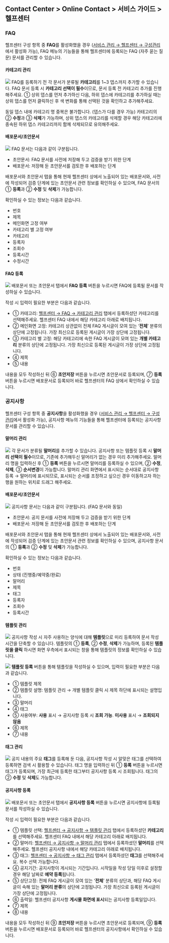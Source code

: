 ## Contact Center > Online Contact > 서비스 가이드 > 헬프센터

### FAQ
헬프센터 구성 항목 중 **FAQ**를 활성화했을 경우 ([서비스 관리 → 헬프센터 → 구성관리](https://alpha-docs.toast.com/ko/Contact%20Center/ko/online-contact-guide-service-management/#_26)에서 활성화 가능), FAQ 메뉴의 기능들을 통해 헬프센터에 등록되는 FAQ (자주 묻는 질문) 문서를 관리할 수 있습니다. 


#### 카테고리 관리
![](http://static.toastoven.net/prod_contact_center/3.1-(1).png)
FAQ를 등록하기 전 각 문서가 분류될 **카테고리**를 1~3 뎁스까지 추가할 수 있습니다. FAQ 문서 등록 시 **카테고리 선택이 필수**이므로, 문서 등록 전 카테고리 추가를 진행해주세요. ① 상위 뎁스를 먼저 추가하신 다음, 하위 뎁스에 카테고리를 추가하실 때는 상위 뎁스를 먼저 클릭하신 후 색 변화를 통해 선택된 것을 확인하고 추가해주세요.

동일 뎁스 내에 카테고리 명 중복은 불가합니다. (뎁스가 다를 경우 가능)
카테고리의 ② **수정**과 ③ **삭제**가 가능하며, 상위 뎁스의 카테고리를 삭제할 경우 해당 카테고리에 종속된 하위 뎁스 카테고리까지 함께 삭제되므로 유의해주세요. 


#### 배포문서/초안문서
![](http://static.toastoven.net/prod_contact_center/3.1-(2).png)
FAQ 문서는 다음과 같이 구분됩니다.
-	초안문서: FAQ 문서를 사전에 저장해 두고 검증을 받기 위한 단계
-	배포문서: 저장해 둔 초안문서를 검토한 후 배포하는 단계

배포문서와 초안문서 탭을 통해 현재 헬프센터 상에서 노출되어 있는 배포문서와, 사전에 작성되어 검증 단계에 있는 초안문서 관련 정보를 확인하실 수 있으며, FAQ 문서의 ① **등록**과 ② **수정** 및 **삭제**가 가능합니다.

확인하실 수 있는 정보는 다음과 같습니다.
-	번호
-	제목
-	메인화면 고정 여부
-	카테고리 별 고정 여부
-	카테고리
-	등록자
-	조회수
-	등록시간
-	수정시간


#### FAQ 등록
![](http://static.toastoven.net/prod_contact_center/3.1-(3).png)
배포문서 또는 초안문서 탭에서 **FAQ 등록** 버튼을 누르시면 FAQ에 등록될 문서를 작성하실 수 있습니다.

작성 시 입력이 필요한 부분은 다음과 같습니다.
-	① 카테고리: [헬프센터 → FAQ → 카테고리 관리](https://alpha-docs.toast.com/ko/Contact%20Center/ko/online-contact-guide-help-center/#_1) 탭에서 등록하셨던 카테고리를 선택해주세요. 헬프센터 FAQ 내에서 해당 카테고리 아래로 배치됩니다.
-	② 메인화면 고정: 카테고리 상관없이 전체 FAQ 게시글이 모여 있는 ‘**전체**’ 분류의 상단에 고정됩니다. 가장 최신으로 등록된 게시글이 가장 상단에 고정됩니다.
-	③ 카테고리 별 고정: 해당 카테고리에 속한 FAQ 게시글이 모여 있는 **개별 카테고리** 분류의 상단에 고정됩니다. 가장 최신으로 등록된 게시글이 가장 상단에 
    고정됩니다.
-	④ 제목
-	⑤ 내용

내용을 모두 작성하신 뒤 ⑥ **초안저장** 버튼을 누르시면 초안문서로 등록되며, ⑦ **등록** 버튼을 누르시면 배포문서로 등록되어 바로 헬프센터의 FAQ 상에서 확인하실 수 있습니다.


### 공지사항
헬프센터 구성 항목 중 **공지사항**을 활성화했을 경우 ([서비스 관리 → 헬프센터 → 구성관리](https://alpha-docs.toast.com/ko/Contact%20Center/ko/online-contact-guide-service-management/#_26)에서 활성화 가능), 공지사항 메뉴의 기능들을 통해 헬프센터에 등록되는 공지사항 문서를 관리할 수 있습니다. 


#### 말머리 관리
![](http://static.toastoven.net/prod_contact_center/3.2-(1).png)
각 문서가 분류될 **말머리**를 추가할 수 있습니다. 공지사항 또는 템플릿 등록 시 **말머리 선택이 필수**이므로, 기존에 추가해두신 말머리가 없는 경우 미리 추가해주세요. 
말머리 명을 입력하신 후 ① **등록** 버튼을 누르시면 말머리를 등록하실 수 있으며, ② **수정**, **삭제**, ③ **순서변경**이 가능합니다.
말머리 관리 화면에서 표시되는 순서대로 공지사항 등록 → 말머리에 표시되므로, 표시되는 순서를 조정하고 싶으신 경우 이동하고자 하는 행을 원하는 위치로 드래그 해주세요.


#### 배포문서/초안문서
![](http://static.toastoven.net/prod_contact_center/3.2-(2).png)
공지사항 문서는 다음과 같이 구분됩니다. (FAQ 문서와 동일)
-	초안문서: 공지 문서를 사전에 저장해 두고 검증을 받기 위한 단계
-	배포문서: 저장해 둔 초안문서를 검토한 후 배포하는 단계

배포문서와 초안문서 탭을 통해 현재 헬프센터 상에서 노출되어 있는 배포문서와, 사전에 작성되어 검증 단계에 있는 초안문서 관련 정보를 확인하실 수 있으며, 공지사항 문서의 ① **등록**과 ② **수정** 및 **삭제**가 가능합니다.

확인하실 수 있는 정보는 다음과 같습니다.
-	번호
-	상태 (진행중/예약중/완료)
-	말머리
-	제목
-	태그
-	등록자
-	조회수
-	등록시간


#### 템플릿 관리
![](http://static.toastoven.net/prod_contact_center/3.2-(3).png)
공지사항 작성 시 자주 사용하는 양식에 대해 **템플릿**으로 미리 등록하여 문서 작성 시간을 단축할 수 있습니다. 템플릿의 ① **등록**, ② **수정**, **삭제**가 가능하며, 등록된 **템플릿을 클릭**
하시면 화면 우측에서 표시되는 창을 통해 템플릿의 정보를 확인하실 수 있습니다.

![](http://static.toastoven.net/prod_contact_center/3.2-(4).png)
**템플릿 등록** 버튼을 통해 템플릿을 작성하실 수 있으며, 입력이 필요한 부분은 다음과 같습니다.
-	① 템플릿 제목
-	② 템플릿 설명: 템플릿 관리 → 개별 템플릿 클릭 시 제목 하단에 표시되는 설명입니다. 
-	③ 말머리
-	④ 태그
-	⑤ 사용여부: **사용** 표시 → 공지사항 등록 시 **조회 가능**. **미사용** 표시 → **조회되지 않음**
-	⑥ 제목
-	⑦ 내용


#### 태그 관리
![](http://static.toastoven.net/prod_contact_center/3.2-(5).png)
공지 내용의 주요 **태그**를 등록해 둔 다음, 공지사항 작성 시 알맞은 태그를 선택하여 등록하면 검색 시 활용할 수 있습니다.
태그 명을 입력하신 뒤 ① **등록** 버튼을 누르시면 태그가 등록되며, 가장 최근에 등록한 태그부터 공지사항 등록 시 조회됩니다. 태그의 ② **수정** 및 **삭제**도 가능합니다.


#### 공지사항 등록
![](http://static.toastoven.net/prod_contact_center/3.2-(6).png)
배포문서 또는 초안문서 탭에서 **공지사항 등록** 버튼을 누르시면 공지사항에 등록될 문서를 작성하실 수 있습니다.

작성 시 입력이 필요한 부분은 다음과 같습니다.
-	① 템플릿 선택: [헬프센터 → 공지사항 → 템플릿 관리](https://alpha-docs.toast.com/ko/Contact%20Center/ko/online-contact-guide-help-center/#_6) 탭에서 등록하셨던 **카테고리**를 선택해주세요. 헬프센터 FAQ 내에서 해당 카테고리 아래로 배치됩니다.
-	② 말머리: [헬프센터 → 공지사항 → 말머리 관리](https://alpha-docs.toast.com/ko/Contact%20Center/ko/online-contact-guide-help-center/#_4) 탭에서 등록하셨던 **말머리**를 선택해주세요. 헬프센터 공지사항 내에서 해당 카테고리 아래로 배치됩니다.
-	③ 태그: [헬프센터 → 공지사항 → 태그 관리](https://alpha-docs.toast.com/ko/Contact%20Center/ko/online-contact-guide-help-center/#_7) 탭에서 등록하셨던 **태그**를 선택해주세요. 복수 선택 가능합니다.
-	④ 공지기간: 공지사항이 게시되는 기간입니다. 시작일을 작성 당일 이후로 설정할 경우 해당 날짜로 **예약 등록**됩니다.
-	⑤ 상단고정: 전체 FAQ 게시글이 모여 있는 ‘**전체**’ 분류의 상단과, 해당 FAQ 게시글이 속해 있는 **말머리 분류**의 상단에 고정됩니다. 
    가장 최신으로 등록된 게시글이 가장 상단에 고정됩니다.
-	⑥ 출력일: 헬프센터 공지사항 **게시물 화면에 표시**되는 공지사항 등록일입니다.
-	⑦ 제목
-	⑧ 내용

내용을 모두 작성하신 뒤 ⑨ **초안저장** 버튼을 누르시면 초안문서로 등록되며, ⑨ **등록** 버튼을 누르시면 배포문서로 등록되어 바로 헬프센터의 공지사항에서 확인하실 수 있습니다.
